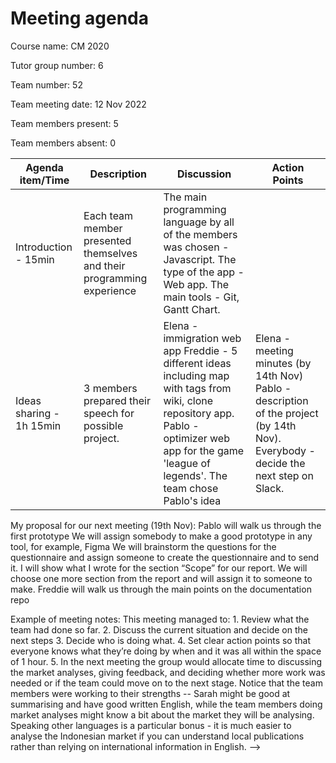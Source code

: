 # Meeting agenda 

Course name: CM 2020

Tutor group number: 6

Team number: 52

Team meeting date: 12 Nov 2022

Team members present: 5

Team members absent: 0

Agenda item/Time | Description  | Discussion | Action Points
---------------- | ------------ | ---------- | -------------
Introduction - 15min | Each team member presented themselves and their programming experience | The main programming language by all of the members was chosen -  Javascript.  The type of the app - Web app. The main tools - Git, Gantt Chart. 
Ideas sharing - 1h 15min | 3 members prepared their speech for possible project. | Elena - immigration web app Freddie - 5 different ideas including map with tags from wiki, clone repository app. Pablo - optimizer web app for the game 'league of legends'. The team chose Pablo's idea | Elena - meeting minutes (by 14th Nov) Pablo - description of the project (by 14th Nov). Everybody - decide the next step on Slack.

My proposal for our next meeting (19th Nov):
Pablo will walk us through the first prototype
We will assign somebody to make a good prototype in any tool, for example, Figma
We will brainstorm the questions for the questionnaire and assign someone to create the questionnaire and to send it.
I will show what I wrote for the section “Scope” for our report.
We will choose one more section from the report and will assign it to someone to make.
Freddie will walk us through the main points on the documentation repo


<!-->
Example of meeting notes:
This meeting managed to: 
1. Review what the team had done so far. 
2. Discuss the current situation and decide on the next steps 
3. Decide who is doing what.
4. Set clear action points so that everyone knows what they’re doing by when and it was all within the space of 
1 hour.
5. In the next meeting the group would allocate time to discussing the market analyses, giving feedback, and 
deciding whether more work was needed or if the team could move on to the next stage. Notice that the 
team members were working to their strengths -- Sarah might be good at summarising and have good 
written English, while the team members doing market analyses might know a bit about the market they will 
be analysing. Speaking other languages is a particular bonus - it is much easier to analyse the Indonesian 
market if you can understand local publications rather than relying on international information in English.
-->